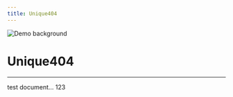 ```yaml
---
title: Unique404
---
```


![Demo background](../../assets/demo-image-3.png)

# Unique404

***

test document... 123
